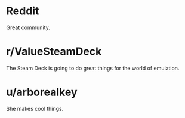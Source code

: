 # Reddit
Great community.

# r/ValueSteamDeck
The Steam Deck is going to do great things for the world of emulation.

# u/arborealkey
She makes cool things. 
